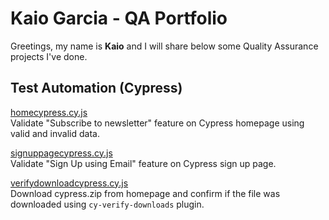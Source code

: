 # Kaio Garcia - QA Portfolio

Greetings, my name is **Kaio** and I will share below some Quality Assurance projects I've done.

## Test Automation (Cypress)
<a href="https://github.com/kaiorampz/QA-Portfolio/blob/main/homecypress.cy.js">homecypress.cy.js</a><br>
Validate "Subscribe to newsletter" feature on Cypress homepage using valid and invalid data.

<a href="https://github.com/kaiorampz/QA-Portfolio/blob/main/signuppagecypress.cy.js">signuppagecypress.cy.js</a><br>
Validate "Sign Up using Email" feature on Cypress sign up page.

<a href="https://github.com/kaiorampz/QA-Portfolio/blob/main/verifydownloadcypress.cy.js">verifydownloadcypress.cy.js</a><br>
Download cypress.zip from homepage and confirm if the file was downloaded using `cy-verify-downloads` plugin.
